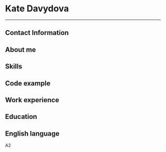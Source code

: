 # Kate Davydova
____________________

## Contact Information
## About me
## Skills
## Code example
## Work experience
## Education

## English language
A2

